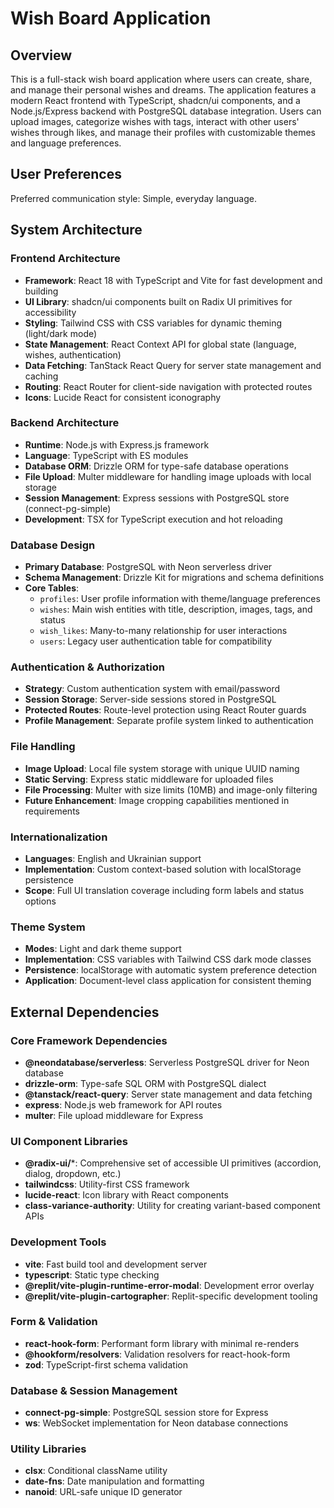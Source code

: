 # Wish Board Application

## Overview

This is a full-stack wish board application where users can create, share, and manage their personal wishes and dreams. The application features a modern React frontend with TypeScript, shadcn/ui components, and a Node.js/Express backend with PostgreSQL database integration. Users can upload images, categorize wishes with tags, interact with other users' wishes through likes, and manage their profiles with customizable themes and language preferences.

## User Preferences

Preferred communication style: Simple, everyday language.

## System Architecture

### Frontend Architecture
- **Framework**: React 18 with TypeScript and Vite for fast development and building
- **UI Library**: shadcn/ui components built on Radix UI primitives for accessibility
- **Styling**: Tailwind CSS with CSS variables for dynamic theming (light/dark mode)
- **State Management**: React Context API for global state (language, wishes, authentication)
- **Data Fetching**: TanStack React Query for server state management and caching
- **Routing**: React Router for client-side navigation with protected routes
- **Icons**: Lucide React for consistent iconography

### Backend Architecture
- **Runtime**: Node.js with Express.js framework
- **Language**: TypeScript with ES modules
- **Database ORM**: Drizzle ORM for type-safe database operations
- **File Upload**: Multer middleware for handling image uploads with local storage
- **Session Management**: Express sessions with PostgreSQL store (connect-pg-simple)
- **Development**: TSX for TypeScript execution and hot reloading

### Database Design
- **Primary Database**: PostgreSQL with Neon serverless driver
- **Schema Management**: Drizzle Kit for migrations and schema definitions
- **Core Tables**:
  - `profiles`: User profile information with theme/language preferences
  - `wishes`: Main wish entities with title, description, images, tags, and status
  - `wish_likes`: Many-to-many relationship for user interactions
  - `users`: Legacy user authentication table for compatibility

### Authentication & Authorization
- **Strategy**: Custom authentication system with email/password
- **Session Storage**: Server-side sessions stored in PostgreSQL
- **Protected Routes**: Route-level protection using React Router guards
- **Profile Management**: Separate profile system linked to authentication

### File Handling
- **Image Upload**: Local file system storage with unique UUID naming
- **Static Serving**: Express static middleware for uploaded files
- **File Processing**: Multer with size limits (10MB) and image-only filtering
- **Future Enhancement**: Image cropping capabilities mentioned in requirements

### Internationalization
- **Languages**: English and Ukrainian support
- **Implementation**: Custom context-based solution with localStorage persistence
- **Scope**: Full UI translation coverage including form labels and status options

### Theme System
- **Modes**: Light and dark theme support
- **Implementation**: CSS variables with Tailwind CSS dark mode classes
- **Persistence**: localStorage with automatic system preference detection
- **Application**: Document-level class application for consistent theming

## External Dependencies

### Core Framework Dependencies
- **@neondatabase/serverless**: Serverless PostgreSQL driver for Neon database
- **drizzle-orm**: Type-safe SQL ORM with PostgreSQL dialect
- **@tanstack/react-query**: Server state management and data fetching
- **express**: Node.js web framework for API routes
- **multer**: File upload middleware for Express

### UI Component Libraries
- **@radix-ui/***: Comprehensive set of accessible UI primitives (accordion, dialog, dropdown, etc.)
- **tailwindcss**: Utility-first CSS framework
- **lucide-react**: Icon library with React components
- **class-variance-authority**: Utility for creating variant-based component APIs

### Development Tools
- **vite**: Fast build tool and development server
- **typescript**: Static type checking
- **@replit/vite-plugin-runtime-error-modal**: Development error overlay
- **@replit/vite-plugin-cartographer**: Replit-specific development tooling

### Form & Validation
- **react-hook-form**: Performant form library with minimal re-renders
- **@hookform/resolvers**: Validation resolvers for react-hook-form
- **zod**: TypeScript-first schema validation

### Database & Session Management
- **connect-pg-simple**: PostgreSQL session store for Express
- **ws**: WebSocket implementation for Neon database connections

### Utility Libraries
- **clsx**: Conditional className utility
- **date-fns**: Date manipulation and formatting
- **nanoid**: URL-safe unique ID generator